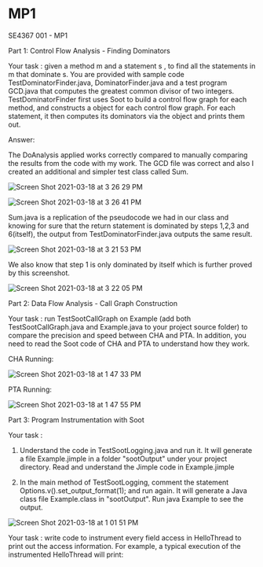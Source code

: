 # MP1
SE4367 001 - MP1

Part 1: Control Flow Analysis - Finding Dominators

Your task : given a method  m  and a statement  s , to find all the statements in  m  that dominate  s. You are provided with sample code  TestDominatorFinder.java, DominatorFinder.java  and a test program  GCD.java  that computes the greatest common divisor of two integers.  TestDominatorFinder  first uses Soot to build a control flow graph for each method, and constructs a object for each control flow graph. For each statement, it then computes its dominators via the object and prints them out.

Answer: 

The DoAnalysis applied works correctly compared to manually comparing the results from the code with my work. The GCD file was correct and also I created an additional and simpler test class called Sum. 


![Screen Shot 2021-03-18 at 3 26 29 PM](https://user-images.githubusercontent.com/61093335/111693236-615f2380-87fe-11eb-8d2d-afe6764210dd.png)

![Screen Shot 2021-03-18 at 3 26 41 PM](https://user-images.githubusercontent.com/61093335/111693257-658b4100-87fe-11eb-9129-75e3faa51b8d.png)

Sum.java is a replication of the pseudocode we had in our class and knowing for sure that the return statement is dominated by steps 1,2,3 and 6(itself), the output from TestDominatorFinder.java outputs the same result. 

![Screen Shot 2021-03-18 at 3 21 53 PM](https://user-images.githubusercontent.com/61093335/111693486-ae42fa00-87fe-11eb-8e81-3586161f7dd1.png)

We also know that step 1 is only dominated by itself which is further proved by this screenshot. 

![Screen Shot 2021-03-18 at 3 22 05 PM](https://user-images.githubusercontent.com/61093335/111693560-c155ca00-87fe-11eb-896b-d50771f4d5cc.png)



Part 2: Data Flow Analysis - Call Graph Construction

Your task : run  TestSootCallGraph  on  Example  (add both  TestSootCallGraph.java  and  Example.java  to your project source folder) to compare the precision and speed between CHA and PTA. In addition, you need to read the Soot code of CHA and PTA to understand how they work.

CHA Running:

![Screen Shot 2021-03-18 at 1 47 33 PM](https://user-images.githubusercontent.com/61093335/111680790-92385c00-87f0-11eb-81f1-a790931aa113.png)

PTA Running:

![Screen Shot 2021-03-18 at 1 47 55 PM](https://user-images.githubusercontent.com/61093335/111680819-995f6a00-87f0-11eb-9355-675049a46d90.png)




Part 3: Program Instrumentation with Soot


Your task :

1)  Understand the code in  TestSootLogging.java  and run it. It will generate a file Example.jimple in a folder "sootOutput" under your project directory. Read and understand the Jimple code in Example.jimple

2)  In the main method of TestSootLogging, comment the statement Options.v().set_output_format(1); and run again. It will generate a Java class file Example.class in "sootOutput". Run java Example to see the output. 

![Screen Shot 2021-03-18 at 1 01 51 PM](https://user-images.githubusercontent.com/61093335/111674803-6a45fa00-87ea-11eb-8cb2-a18b8e703f6d.png)


Your task : write code to instrument every field access in  HelloThread  to print out the access information. For example, a typical execution of the instrumented  HelloThread  will print:
